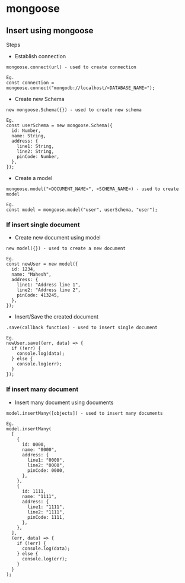 # mongoose

## Insert using mongoose

Steps

- Establish connection

```
mongoose.connect(url) - used to create connection

Eg.
const connection = mongoose.connect("mongodb://localhost/<DATABASE_NAME>");
```

- Create new Schema

```
new mongoose.Schema({}) - used to create new schema

Eg.
const userSchema = new mongoose.Schema({
  id: Number,
  name: String,
  address: {
    line1: String,
    line2: String,
    pinCode: Number,
  },
});
```

- Create a model

```
mongoose.model("<DOCUMENT_NAME>", <SCHEMA_NAME>) - used to create model

Eg.
const model = mongoose.model("user", userSchema, "user");
```

### If insert single document

- Create new document using model

```
new model({}) - used to create a new document

Eg.
const newUser = new model({
  id: 1234,
  name: "Mahesh",
  address: {
    line1: "Address line 1",
    line2: "Address line 2",
    pinCode: 413245,
  },
});
```

- Insert/Save the created document

```
.save(callback function) - used to insert single document

Eg.
newUser.save((err, data) => {
  if (!err) {
    console.log(data);
  } else {
    console.log(err);
  }
});
```

### If insert many document

- Insert many document using documents

```
model.insertMany([objects]) - used to insert many documents

Eg.
model.insertMany(
  [
    {
      id: 0000,
      name: "0000",
      address: {
        line1: "0000",
        line2: "0000",
        pinCode: 0000,
      },
    },
    {
      id: 1111,
      name: "1111",
      address: {
        line1: "1111",
        line2: "1111",
        pinCode: 1111,
      },
    },
  ],
  (err, data) => {
    if (!err) {
      console.log(data);
    } else {
      console.log(err);
    }
  }
);
```
